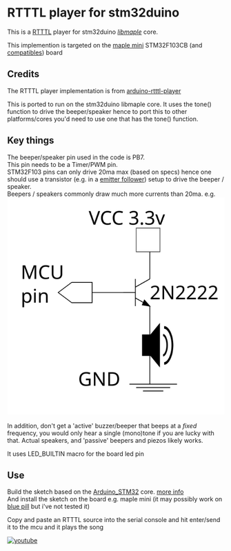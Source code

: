 # RTTTL player for stm32duino 
This is a [RTTTL](https://en.wikipedia.org/wiki/Ring_Tone_Transfer_Language) player for stm32duino [*libmaple*](https://github.com/rogerclarkmelbourne/Arduino_STM32) core.

This implemention is targeted on the [maple mini](https://www.leaflabs.com/maple/) STM32F103CB (and [compatibles](https://www.ebay.com/sch/i.html?_from=R40&_nkw=maple+mini&_sacat=0)) board

## Credits
The RTTTL player implementation is from [arduino-rtttl-player](https://github.com/ponty/arduino-rtttl-player)

This is ported to run on the stm32duino libmaple core.
It uses the tone() function to drive the beeper/speaker hence to port this to other platforms/cores you'd need to use one that has the tone() function.

## Key things 

The beeper/speaker pin used in the code is PB7.  
This pin needs to be a Timer/PWM pin.  
STM32F103 pins can only drive 20ma max (based on specs) hence one should use a transistor (e.g. in a [emitter follower](https://en.wikipedia.org/wiki/Common_collector)) setup to drive the beeper / speaker.  
Beepers / speakers commonly draw much more currents than 20ma. e.g.
![schematic](speaker_transistor.svg "speaker and transistor")


In addition, don't get a 'active' buzzer/beeper that beeps at a *fixed* frequency, you would only hear a single (mono)tone if you are lucky with that. Actual speakers, and 'passive' beepers and piezos likely works.

It uses LED_BUILTIN macro for the board led pin

## Use 
Build the sketch based on the [Arduino_STM32](https://github.com/rogerclarkmelbourne/Arduino_STM32) core. [more info](https://github.com/rogerclarkmelbourne/Arduino_STM32/wiki)  
And install the sketch on the board e.g. maple mini (it may possibly work on [blue pill](https://hackaday.com/2017/03/30/the-2-32-bit-arduino-with-debugging/) but i've not tested it)

Copy and paste an RTTTL source into the serial console and hit enter/send it to the mcu and it plays the song

[![youtube](http://img.youtube.com/vi/uUC695nTkXw/0.jpg)](http://www.youtube.com/watch?v=uUC695nTkXw)

